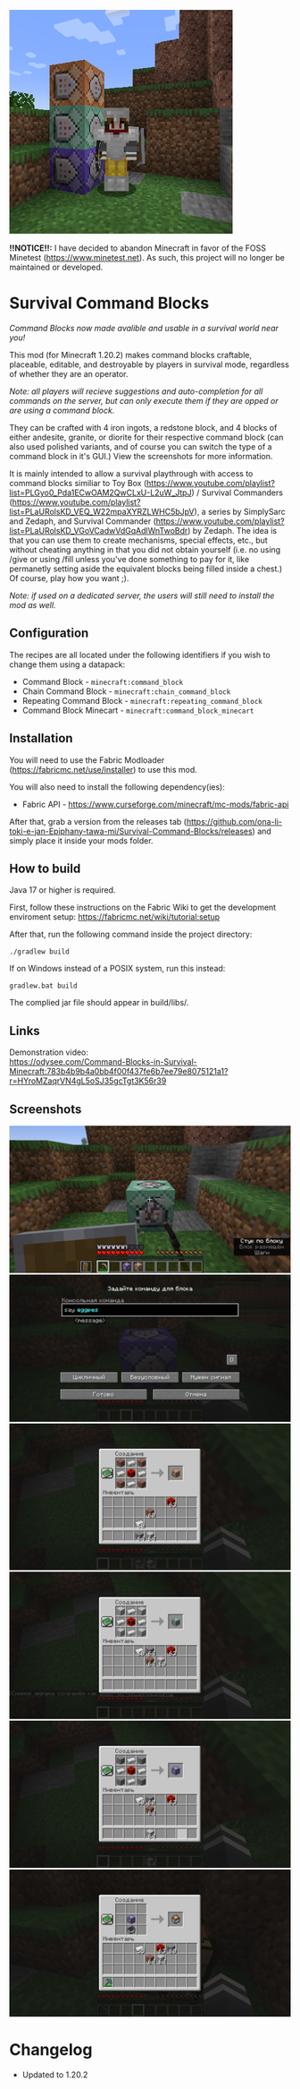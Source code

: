 ![logo](logo.png)

**!!NOTICE!!:** I have decided to abandon Minecraft in favor of the FOSS
Minetest (https://www.minetest.net). As such, this project will no longer be
maintained or developed.

# Survival Command Blocks

*Command Blocks now made avalible and usable in a survival world near you!*

This mod (for Minecraft 1.20.2) makes command blocks craftable, placeable,
editable, and destroyable by players in survival mode, regardless of whether
they are an operator.

*Note: all players will recieve suggestions and auto-completion for all commands
on the server, but can only execute them if they are opped or are using a
command block.*

They can be crafted with 4 iron ingots, a redstone block, and 4 blocks of either
andesite, granite, or diorite for their respective command block (can also used
polished variants, and of course you can switch the type of a command block in
it's GUI.) View the screenshots for more information.

It is mainly intended to allow a survival playthrough with access to command
blocks similiar to Toy Box
(https://www.youtube.com/playlist?list=PLGyo0_Pda1ECwOAM2QwCLxU-L2uW_JtpJ) /
Survival Commanders
(https://www.youtube.com/playlist?list=PLaURolsKD_VEQ_W22mpaXYRZLWHC5bJpV), a
series by SimplySarc and Zedaph, and Survival Commander
(https://www.youtube.com/playlist?list=PLaURolsKD_VGoVCadwVdGqAdlWnTwoBdr) by
Zedaph. The idea is that you can use them to create mechanisms, special effects,
etc., but without cheating anything in that you did not obtain yourself (i.e. no
using /give or using /fill unless you've done something to pay for it, like
permanetly setting aside the equivalent blocks being filled inside a chest.) Of
course, play how you want ;).

*Note: if used on a dedicated server, the users will still need to install the
mod as well.*

## Configuration

The recipes are all located under the following identifiers if you wish to
change them using a datapack:

- Command Block - `minecraft:command_block`
- Chain Command Block - `minecraft:chain_command_block`
- Repeating Command Block - `minecraft:repeating_command_block`
- Command Block Minecart - `minecraft:command_block_minecart`

## Installation

You will need to use the Fabric Modloader (https://fabricmc.net/use/installer)
to use this mod.

You will also need to install the following dependency(ies):
- Fabric API - https://www.curseforge.com/minecraft/mc-mods/fabric-api

After that, grab a version from the releases tab
(https://github.com/ona-li-toki-e-jan-Epiphany-tawa-mi/Survival-Command-Blocks/releases)
and simply place it inside your mods folder.

## How to build

Java 17 or higher is required.

First, follow these instructions on the Fabric Wiki to get the development
enviroment setup: https://fabricmc.net/wiki/tutorial:setup

After that, run the following command inside the project directory:

```console
./gradlew build
```

If on Windows instead of a POSIX system, run this instead:

```console
gradlew.bat build
```

The complied jar file should appear in build/libs/.

## Links

Demonstration video:<br>
https://odysee.com/Command-Blocks-in-Survival-Minecraft:783b4b9b4a0bb4f00f437fe6b7ee79e8075121a1?r=HYroMZaqrVN4gL5oSJ35gcTgt3K56r39

## Screenshots

![breaking a command block](screenshots/breaking.png)
![using a command block in survival](screenshots/menu.png)
![command block recipe](screenshots/command_block_recipe.png)
![chain command block recipe](screenshots/chain_command_block_recipe.png)
![repeating command block recipe](screenshots/repeating_command_block_recipe.png)
![command block minecart recipe](screenshots/command_block_minecart_recipe.png)

# Changelog

- Updated to 1.20.2
